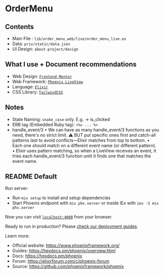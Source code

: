 # OrderMenu

## Contents
  * Main File :  `lib/order_menu_web/live/order_menu_live.ex`
  * Data: `priv/static/data.json`
  * UI Design: `about-project/design`

## What I use + Document recommendations
  * Web Design: [`Frontend Mentor`](https://www.frontendmentor.io/challenges/product-list-with-cart-5MmqLVAp_d)
  * Web Framework: [`Phoenix LiveView`](https://hexdocs.pm/phoenix_live_view/Phoenix.LiveView.html)
  * Language: [`Elixir`](https://hexdocs.pm/elixir/Kernel.html#content)
  * CSS Library: [`TailwindCSS`](https://tailwindcss.com/)

## Notes
  * State Naming: `snake_case` only. E.g. ->  is_clicked
  * ERB tag (Embedded Ruby tag): `<%= ... %>`
  * handle_event/3
        • We can have as many handle_event/3 functions as you need, there's no strict limit.
          ⚠️ BUT put specific ones first and catch-all patterns last to avoid conflicts—Elixir matches from top to bottom.
        • Each one should match on a different event name (or different pattern).
        • Elixir uses pattern matching, so when a LiveView receives an event,
          it tries each handle_event/3 function until it finds one that matches the event name.


## README Default

Run server:

  * Run `mix setup` to install and setup dependencies
  * Start Phoenix endpoint with `mix phx.server` or inside IEx with `iex -S mix phx.server`

Now you can visit [`localhost:4000`](http://localhost:4000) from your browser.

Ready to run in production? Please [check our deployment guides](https://hexdocs.pm/phoenix/deployment.html).

Learn more:

  * Official website: https://www.phoenixframework.org/
  * Guides: https://hexdocs.pm/phoenix/overview.html
  * Docs: https://hexdocs.pm/phoenix
  * Forum: https://elixirforum.com/c/phoenix-forum
  * Source: https://github.com/phoenixframework/phoenix
